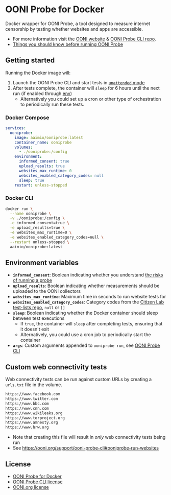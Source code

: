 # OONI Probe for Docker

Docker wrapper for OONI Probe, a tool designed to measure internet censorship by testing whether websites and apps are accessible.

- For more information visit the [OONI website](https://ooni.org) & [OONI Probe CLI repo](https://github.com/ooni/probe-cli).
- [Things you should know before running OONI Probe](https://ooni.org/about/risks/)

## Getting started

Running the Docker image will:

1. Launch the OONI Probe CLI and start tests in [`unattended` mode](https://ooni.org/support/ooni-probe-cli#ooniprobe-run-unattended)
2. After tests complete, the container will `sleep` for 6 hours until the next run (if enabled through [env](#environment-variables))
   - Alternatively you could set up a cron or other type of orchestration to periodically run these tests.

### Docker Compose

```yaml
services:
  ooniprobe:
    image: aaimio/ooniprobe:latest
    container_name: ooniprobe
    volumes:
      - ./ooniprobe:/config
    environment:
      informed_consent: true
      upload_results: true
      websites_max_runtime: 0
      websites_enabled_category_codes: null
      sleep: true
    restart: unless-stopped
```

### Docker CLI

```sh
docker run \
  --name ooniprobe \
  -v ./ooniprobe:/config \
  -e informed_consent=true \
  -e upload_results=true \
  -e websites_max_runtime=0 \
  -e websites_enabled_category_codes=null \
  --restart unless-stopped \
  aaimio/ooniprobe:latest
```

## Environment variables

- **`informed_consent`**: Boolean indicating whether you understand [the risks of running a probe](https://ooni.org/about/risks/)
- **`upload_results`**: Boolean indicating whether measurements should be uploaded to the OONI collectors
- **`websites_max_runtime`**: Maximum time in seconds to run website tests for
- **`websites_enabled_category_codes`**: Category codes from the [Citizen Lab test-lists repo](https://github.com/citizenlab/test-lists/blob/master/lists/00-LEGEND-new_category_codes.csv), `null` or `[]`
- **`sleep`**: Boolean indicating whether the Docker container should sleep between test executions
  - If `true`, the container will `sleep` after completing tests, ensuring that it doesn't exit
  - Alternatively, you could use a cron job to periodically start the container
- **`args`**: Custom arguments appended to `ooniprobe run`, see [OONI Probe CLI](https://ooni.org/support/ooni-probe-cli)

## Custom web connectivity tests

Web connectivity tests can be run against custom URLs by creating a `urls.txt` file in the volume.

```txt
https://www.facebook.com
https://www.twitter.com
https://www.bbc.com
https://www.cnn.com
https://www.wikileaks.org
https://www.torproject.org
https://www.amnesty.org
https://www.hrw.org
```

- Note that creating this file will result in _only_ web connectivity tests being run
- See https://ooni.org/support/ooni-probe-cli#ooniprobe-run-websites

## License

- [OONI Probe for Docker](https://github.com/aaimio/ooniprobe/blob/main/LICENSE)
- [OONI Probe CLI license](https://github.com/ooni/probe-cli/blob/master/LICENSE)
- [OONI.org license](https://github.com/ooni/ooni.org/blob/master/LICENSE)
